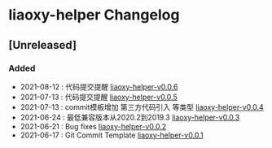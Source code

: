 <!-- Keep a Changelog guide -> https://keepachangelog.com -->

# liaoxy-helper Changelog

## [Unreleased]
### Added
- 2021-08-12 : 代码提交提醒 [liaoxy-helper-v0.0.6](https://github.com/liaoxiangyun/liaoxy-idea-helper/releases/tag/0.0.x)
- 2021-07-13 : 代码提交提醒 [liaoxy-helper-v0.0.5](https://github.com/liaoxiangyun/liaoxy-idea-helper/releases/tag/0.0.x)
- 2021-07-13 : commit模板增加 第三方代码引入 等类型 [liaoxy-helper-v0.0.4](https://github.com/liaoxiangyun/liaoxy-idea-helper/releases/tag/0.0.x)
- 2021-06-24 : 最低兼容版本从2020.2到2019.3 [liaoxy-helper-v0.0.3](https://github.com/liaoxiangyun/liaoxy-idea-helper/releases/tag/0.0.x)
- 2021-06-21 : Bug fixes [liaoxy-helper-v0.0.2](https://github.com/liaoxiangyun/liaoxy-idea-helper/releases/tag/0.0.x)
- 2021-06-17 : Git Commit Template [liaoxy-helper-v0.0.1](https://github.com/liaoxiangyun/liaoxy-idea-helper/releases/tag/0.0.x)
